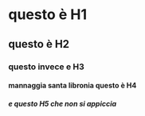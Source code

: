 # questo è H1
## questo è H2
### questo invece e H3
#### mannaggia santa libronia questo è H4
##### e questo H5 che non si appiccia
